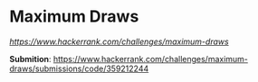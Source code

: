 # Maximum Draws
_https://www.hackerrank.com/challenges/maximum-draws_

**Submition**: https://www.hackerrank.com/challenges/maximum-draws/submissions/code/359212244
